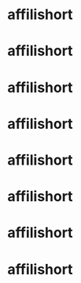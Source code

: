 # affilishort
# affilishort
# affilishort
# affilishort
# affilishort
# affilishort
# affilishort
# affilishort
